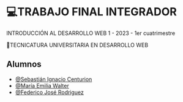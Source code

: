 # 💻TRABAJO FINAL INTEGRADOR 

INTRODUCCIÓN AL DESARROLLO WEB 1 - 2023 - 1er cuatrimestre 

🏫TECNICATURA UNIVERSITARIA EN DESARROLLO WEB
## Alumnos

- [@Sebastián Ignacio Centurion](https://github.com/ScenturionZ)
- [@María Emilia Walter](https://github.com/MariaEmiliaWalter)
- [@Federico José Rodriguez](https://github.com/Federico459)